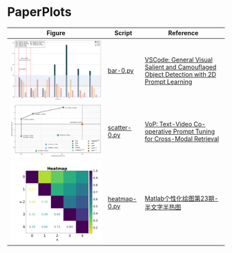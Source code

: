 # PaperPlots

| Figure                               | Script                         | Reference                                                                                                                  |
| ------------------------------------ | ------------------------------ | -------------------------------------------------------------------------------------------------------------------------- |
| ![bar-0](./assets/bar-0.png)         | [bar-0.py](./bar-0.py)         | [VSCode: General Visual Salient and Camouflaged Object Detection with 2D Prompt Learning](http://arxiv.org/abs/2311.15011) |
| ![scatter-0](./assets/scatter-0.png) | [scatter-0.py](./scatter-0.py) | [VoP: Text-Video Co-operative Prompt Tuning for Cross-Modal Retrieval](https://arxiv.org/abs/2211.12764)                   |
| ![heatmap-0](./assets/heatmap-0.png) | [heatmap-0.py](./heatmap-0.py) | [Matlab个性化绘图第23期-半文字半热图](https://mp.weixin.qq.com/s/0X9yyPlGBFN__GkltLvFTA)                                   |
